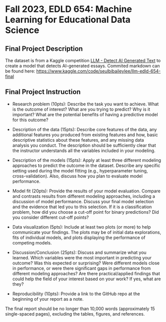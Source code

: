 # Fall 2023, EDLD 654: Machine Learning for Educational Data Science

## Final Project Description
The dataset is from a Kaggle competition [LLM - Detect AI Generated Text](https://www.kaggle.com/competitions/llm-detect-ai-generated-text/) to create a model that detects AI-generated essays. Commited markdown can be found here: https://www.kaggle.com/code/seulbibaileylee/llm-edld-654-final


## Final Project Instruction
- Research problem (10pts): Describe the task you want to achieve. What is the outcome of interest? What are you trying to predict? Why is it important? What are the potential benefits of having a predictive model for this outcome?

- Description of the data (15pts): Describe core features of the data, any additional features you produced from existing features and how, basic descriptive statistics about these features, and any missing data analysis you conduct. The description should be sufficiently clear that the instructor understands all the variables included in your modeling.

- Description of the models (15pts): Apply at least three different modeling approaches to predict the outcome in the dataset. Describe any specific setting used during the model fitting (e.g., hyperparameter tuning, cross-validation). Also, discuss how you plan to evaluate model performance.

- Model fit (20pts): Provide the results of your model evaluation. Compare and contrasts results from different modeling approaches, including a discussion of model performance. Discuss your final model selection and the evidence that led you to this selection. If it is a classification problem, how did you choose a cut-off point for binary predictions? Did you consider different cut-off points?

- Data visualization (5pts): Include at least two plots (or more) to help communicate your findings. The plots may be of initial data explorations, fits of individual models, and plots displaying the performance of competing models.

- Discussion/Conclusion (25pts): Discuss and summarize what you learned. Which variables were the most important in predicting your outcome? Was this expected or surprising? Were different models close in performance, or were there significant gaps in performance from different modeling approaches? Are there practical/applied findings that could help the field of your interest based on your work? If yes, what are they?

- Reproducibility (10pts): Provide a link to the GitHub repo at the beginning of your report as a note.

The final report should be no longer than 10,000 words (approximately 15 single-spaced pages), excluding the tables, figures, and references.

